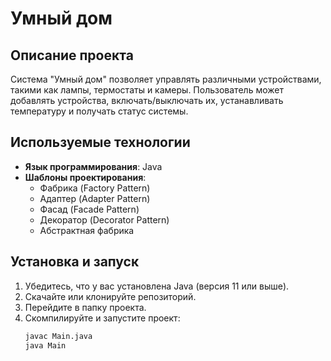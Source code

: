 # Умный дом

## Описание проекта
Система "Умный дом" позволяет управлять различными устройствами, такими как лампы, термостаты и камеры. Пользователь может добавлять устройства, включать/выключать их, устанавливать температуру и получать статус системы.

## Используемые технологии
- **Язык программирования**: Java
- **Шаблоны проектирования**:
    - Фабрика (Factory Pattern)
    - Адаптер (Adapter Pattern)
    - Фасад (Facade Pattern)
    - Декоратор (Decorator Pattern)
     - Абстрактная фабрика
  

## Установка и запуск
1. Убедитесь, что у вас установлена Java (версия 11 или выше).
2. Скачайте или клонируйте репозиторий.
3. Перейдите в папку проекта.
4. Скомпилируйте и запустите проект:
   ```bash
   javac Main.java
   java Main